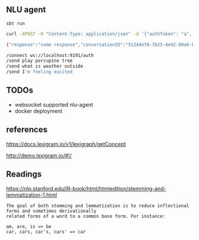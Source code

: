 NLU agent 
-----------

```
sbt run
```

```bash
curl -XPOST -H "Content-Type: application/json" -d '{"authToken": "a", "correlationID": "c494cc73-371c-4efa-845c-8727cd9b6079", "msgTimestamp": "2017-11-30T01:54:41.802", "name": "some name", "passthrough": null, "userID": "userID", "loyalty": 0}' localhost:9191/auth 

{"response":"some response","conversationID":"5124def8-7b25-4e92-80a6-b179096beac7","passthrough":{"userToken":"user-token","authToken":"auth","chatbotVersion":"1.0","contents":"welcome to nlu","clientChannel":"channel"},"msgTimestamp":"2017-11-30T01:57:10.725","correlationID":"c494cc73-371c-4efa-845c-8727cd9b6079"}
```

```bash
/connect ws://localhost:9191/auth
/send play porcupine tree
/send what is weather outside
/send I'm feeling excited
```

TODOs
-----

- websocket supported nlu-agent
- docker deployment


references
----------

https://docs.lexigram.io/v1/lexigraph/getConcept

http://demo.lexigram.io/#!/


Readings
--------

https://nlp.stanford.edu/IR-book/html/htmledition/stemming-and-lemmatization-1.html

```
The goal of both stemming and lemmatization is to reduce inflectional forms and sometimes derivationally
related forms of a word to a common base form. For instance:

am, are, is => be
car, cars, car's, cars' => car
```
